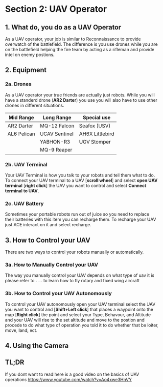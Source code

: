 # Section 2: UAV Operator

## 1. What do, you do as a UAV Operator

As a UAV operator, your job is similar to Reconnaissance to provide overwatch of the battlefield. The difference is you use drones while you are on the battlefield helping the fire team by acting as a rifleman and provide intel on enemy postions.

## 2. Equipment

### 2a. Drones

As a UAV operator your true friends are actually just robots. While you will have a standerd drone (**AR2 Darter**) you use you will also have to use other drones in different situations.

| Mid Range  | Long Range        | Special use       | 
|------------|-------------------|-------------------|
| AR2 Darter | MQ-12 Falcon      | Seafox (USV)      |  
| AL6 Pelican| UCAV Sentinel     | AH6X Littlebird   |
|            | YABHON-R3         | UGV Stomper       | 
|            | MQ-9 Reaper       |                   |

### 2b. UAV Terminal

Your UAV Terminal is how you talk to your robots and tell them what to do. To connect your UAV terminal to a UAV [**scroll wheel**] and select **open UAV terminal** [**right click**] the UAV you want to control and select **Connect terminal to UAV**.

### 2c. UAV Battery

Sometimes your portable robots run out of juice so you need to replace their batteries with this item you can recharge them. To recharge your UAV just ACE interact on it and select recharge.

## 3. How to Control your UAV

There are two ways to control your robots manually or automatically.

### 3a. How to Manually Control your UAV

The way you manually control your UAV depends on what type of uav it is please refer to `...` to learn how to fly rotary and fixed wing aircraft

### 3b. How to Control your UAV Autonomously

To control your UAV autonomously open your UAV terminal select the UAV you want to control and [**Shift+Left click**] that places a waypoint onto the map [**Right click**] the point and select your Type, Behavour, and Altitude and your UAV will rise to the set altitude and move to the postion and procede to do what type of operation you told it to do whether that be loiter, move, land, ect.

## 4. Using the Camera

## TL;DR

If you dont want to read here is a good video on the basics of UAV operations https://www.youtube.com/watch?v=Ao4xwe3HnVY